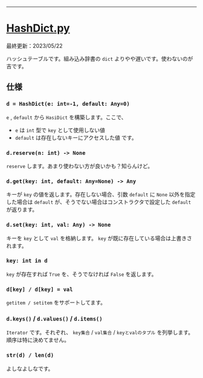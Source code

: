 ____

# [HashDict.py](https://github.com/titanium-22/Library_py/blob/main/DataStructures/Dict/HashDict.py)

最終更新：2023/05/22

ハッシュテーブルです。組み込み辞書の `dict` よりやや遅いです。使わないのが吉です。


## 仕様

### `d = HashDict(e: int=-1, default: Any=0)`
`e` , `default` から `HasiDict` を構築します。ここで、
- `e` は `int` 型で `key` として使用しない値
- `default` は存在しないキーにアクセスした値
です。

### `d.reserve(n: int) -> None`
`reserve` します。あまり使わない方が良いかも？知らんけど。

### `d.get(key: int, default: Any=None) -> Any`
キーが `key` の値を返します。存在しない場合、引数 `default` に `None` 以外を指定した場合は `default` が、そうでない場合はコンストラクタで設定した `default` が返ります。

### `d.set(key: int, val: Any) -> None`
キーを `key` として `val` を格納します。 `key` が既に存在している場合は上書きされます。

### `key: int in d`
`key` が存在すれば `True` を、そうでなければ `False` を返します。

### `d[key] / d[key] = val`
`getitem / setitem` をサポートしてます。

### `d.keys()` / `d.values()` / `d.items()`
`Iterator` です。それぞれ、 `key集合` / `val集合` / `keyとvalのタプル` を列挙します。順序は特に決めてません。

### `str(d) / len(d)`
よしなよしなです。

